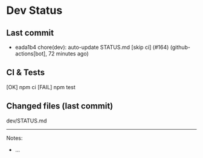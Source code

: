 # Dev Status

## Last commit
- eada1b4 chore(dev): auto-update STATUS.md [skip ci] (#164) (github-actions[bot], 72 minutes ago)
## CI & Tests
[OK] npm ci
[FAIL] npm test

## Changed files (last commit)
dev/STATUS.md

---
Notes:
- ...
